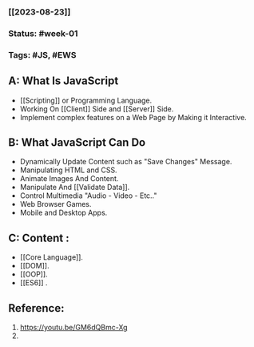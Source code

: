 ### [[2023-08-23]]
### Status: #week-01
### Tags: #JS, #EWS 

## A: What Is JavaScript

- [[Scripting]] or Programming Language.
- Working On [[Client]] Side and [[Server]] Side.
- Implement complex features on a Web Page by Making it Interactive.

## B: What JavaScript Can Do

- Dynamically Update Content such as "Save Changes" Message.
- Manipulating HTML and CSS.
- Animate Images And Content.
- Manipulate And [[Validate Data]].
- Control Multimedia "Audio - Video - Etc.."
- Web Browser Games.
- Mobile and Desktop Apps.

## C: Content :

- [[Core Language]].
- [[DOM]].
- [[OOP]].
- [[ES6]] .



## Reference: 

1. https://youtu.be/GM6dQBmc-Xg
2. 